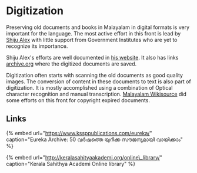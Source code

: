 # Digitization

Preserving old documents and books in Malayalam in digital formats is very important for the language.  The most active effort in this front is lead by [Shiju Alex](https://shijualex.in) with little support from Government Institutes who are yet to recognize its importance.

Shiju Alex's efforts are well documented in [his website](https://shijualex.in). It also has links [archive.org](https://archive.org) where the digitized documents are saved.

Digitization often starts with scanning the old documents as good quality images. The conversion of content in these documents to text is also part of digitization. It is mostly accomplished using a combination of Optical character recognition and manual transcription. [Malayalam Wikisource](https://ml.wikisource.org) did some efforts on this front for copyright expired documents.

## Links

{% embed url="https://www.kssppublications.com/eureka/" caption="Eureka Archive: 50 വർഷത്തെ യുറീക്ക സൗജന്യമായി വായിക്കാം" %}

{% embed url="http://keralasahityaakademi.org/online\_library/" caption="Kerala Sahithya Academi Online library" %}



